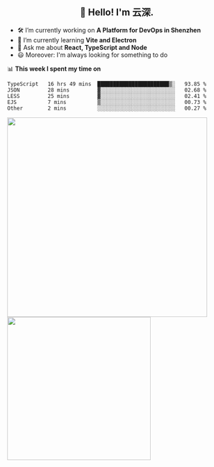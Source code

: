 <h2 align="center">👋 Hello! I'm 云深.</h2>

- 🛠 I’m currently working on **A Platform for DevOps in Shenzhen**
- 🚀 I’m currently learning **Vite and Electron**
- 💬 Ask me about **React, TypeScript and Node**
- 😃 Moreover: I'm always looking for something to do

📊 **This week I spent my time on**

<!--START_SECTION:waka-->
```text
TypeScript   16 hrs 49 mins  ███████████████████████▒░   93.85 % 
JSON         28 mins         ▓░░░░░░░░░░░░░░░░░░░░░░░░   02.68 % 
LESS         25 mins         ▓░░░░░░░░░░░░░░░░░░░░░░░░   02.41 % 
EJS          7 mins          ▒░░░░░░░░░░░░░░░░░░░░░░░░   00.73 % 
Other        2 mins          ░░░░░░░░░░░░░░░░░░░░░░░░░   00.27 % 
```
<!--END_SECTION:waka-->

<p>
<img align="left" width="460" src="https://github-readme-stats.vercel.app/api?username=theprimone&custom_title=Yuns's Github Stats&theme=graywhite&hide_border=true"/> <img align="left" width="330" src="https://github-readme-stats.vercel.app/api/top-langs/?username=theprimone&layout=compact&theme=graywhite&hide_border=true"/>
</p>
